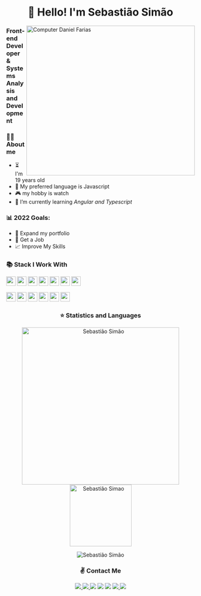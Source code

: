 <p align="left">
<h1 align ="center">👋 Hello! I'm Sebastião Simão</h1>

<img src="https://miro.medium.com/max/1400/1*GKSUn8nIBnFy07luMC5wlw.gif" min-width="500px" max-width="500px" height="400" width="450" align="right" alt="Computer Daniel Farias">

<h3> Front-end Developer & Systems Analysis and Development</h3>

### 🧑🏻 About me
- ⏳  I'm 19 years old
- 💙  My preferred language is Javascript
- 🎮  my hobby is watch
- 🌱  I’m currently learning *Angular and Typescript*

### 📊  2022 Goals:
   - 📂  Expand my portfolio
   - 🤝  Get a Job
   - 📈  Improve My Skills
<p/>

### 📚  Stack I Work With

<p align="left">
  <img src="https://img.shields.io/badge/git-F05033?style=for-the-badge&logo=git&logoColor=white" height="25"/>
  <img src="https://img.shields.io/badge/html-FC490B?&style=for-the-badge&logo=html5&logoColor=white" height="25"/>
  <img src="https://img.shields.io/badge/css-264DE4?style=for-the-badge&logo=css3&logoColor=white" height="25"/>
  <img src="https://img.shields.io/badge/VS%20Code-007ACC.svg?&style=for-the-badge&logo=visual-studio-code&logoColor=white" height="25"/>
  <img src="https://img.shields.io/badge/javascript-F7DF1E.svg?&style=for-the-badge&logo=javascript&logoColor=white" height="25"/>
  <img src ="https://img.shields.io/badge/node.js-87C111?style=for-the-badge&logo=node.js&logoColor=white" height="25"/>
  <img src ="https://img.shields.io/badge/C-00599C?style=for-the-badge&logo=c&logoColor=white" height="25"/>
</p>
<p align="left">
  <img src="https://img.shields.io/badge/Angular-DD0031?style=for-the-badge&logo=angular&logoColor=white" height="25"/>
  <img src="https://img.shields.io/badge/github-171516?style=for-the-badge&logo=github&logoColor=white" height="25"/>
  <img src="https://img.shields.io/badge/react-61DBFB.svg?&style=for-the-badge&logo=react&logoColor=white" height="25"/>
  <img src ="https://img.shields.io/badge/typescript-007ACC?&logo=TypeScript&style=for-the-badge&logoColor=white" height ="25"/>
  <img src ="https://img.shields.io/badge/-NextJS%20-black?style=for-the-badge&logo=vercel&logoColor=white" height ="25"/>
  <img src ="https://img.shields.io/badge/-figma%20-red?style=for-the-badge&logo=figma&logoColor=white" height ="25"/>
</p>

 <h3 align="center">⭐  Statistics and Languages</h3>

 <p align="center"> 
    <img src="https://github-readme-stats.vercel.app/api?username=Sebs8774&count_private=true&show_icons=true&theme=dracula" alt="Sebastião Simão" width="420"/> 
    <img src="https://github-readme-stats.vercel.app/api/top-langs/?username=Sebs8774&&langs_count=8&layout=compact&theme=dracula" alt="Sebastião Simao" height="165" />
</p>
<p align="center">
 <img src="https://github-profile-trophy.vercel.app/?username=Sebs8774&theme=dracula&row=1" alt="Sebastião Simão" />
</p>

<h3 align="center">✌️ Contact Me</h3>

<p align="center">
    <a href="https://www.linkedin.com/in/danielfariias/"><img src="https://img.shields.io/badge/Telegram-2CA5E0?style=for-the-badge&logo=telegram&logoColor=white"/>
</a>
   <a href="https://www.linkedin.com/in/danielfariias/"><img src="https://img.shields.io/badge/WhatsApp-25D366?style=for-the-badge&logo=whatsapp&logoColor=white"/>
</a>
  <a href="https://www.linkedin.com/in/danielfariias/"><img src="https://img.shields.io/badge/-sebastião-0077B5?style=for-the-badge&logo=Linkedin&logoColor=white"/></a>
  <a href="mailto:danielfariias15@gmail.com"><img src="https://img.shields.io/badge/-danielfariias15@gmail.com-D14836?style=for-the-badge&logo=Gmail&logoColor=white"/></a>
  <a href="https://www.instagram.com/daniel.fariias/"><img src="https://img.shields.io/badge/-@daniel.fariias-E4405F?style=for-the-badge&logo=Instagram&logoColor=white"/></a>
  <a href="https://www.instagram.com/daniel.fariias/"><img src="https://img.shields.io/badge/Discord-7289DA?style=for-the-badge&logo=discord&logoColor=white"/>
</a>
  <a href="https://www.instagram.com/daniel.fariias/"><img src="https://img.shields.io/badge/Twitter-1DA1F2?style=for-the-badge&logo=twitter&logoColor=white"/>
</a>
</p><br>

